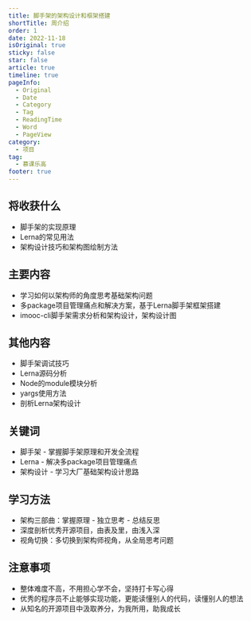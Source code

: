 ```yaml
---
title: 脚手架的架构设计和框架搭建
shortTitle: 周介绍
order: 1
date: 2022-11-18
isOriginal: true
sticky: false
star: false
article: true
timeline: true
pageInfo:
  - Original
  - Date
  - Category
  - Tag
  - ReadingTime
  - Word
  - PageView
category:
  - 项目
tag:
  - 慕课乐高
footer: true
---
```


## 将收获什么
- 脚手架的实现原理
- Lerna的常见用法
- 架构设计技巧和架构图绘制方法

## 主要内容
- 学习如何以架构师的角度思考基础架构问题
- 多package项目管理痛点和解决方案，基于Lerna脚手架框架搭建
- imooc-cli脚手架需求分析和架构设计，架构设计图

## 其他内容
- 脚手架调试技巧
- Lerna源码分析
- Node的module模块分析
- yargs使用方法
- 剖析Lerna架构设计

## 关键词
- 脚手架 - 掌握脚手架原理和开发全流程
- Lerna - 解决多package项目管理痛点
- 架构设计 - 学习大厂基础架构设计思路

## 学习方法
- 架构三部曲：掌握原理 - 独立思考 - 总结反思
- 深度剖析优秀开源项目，由表及里，由浅入深
- 视角切换：多切换到架构师视角，从全局思考问题

## 注意事项
- 整体难度不高，不用担心学不会，坚持打卡写心得
- 优秀的程序员不止能够实现功能，更能读懂别人的代码，读懂别人的想法
- 从知名的开源项目中汲取养分，为我所用，助我成长




